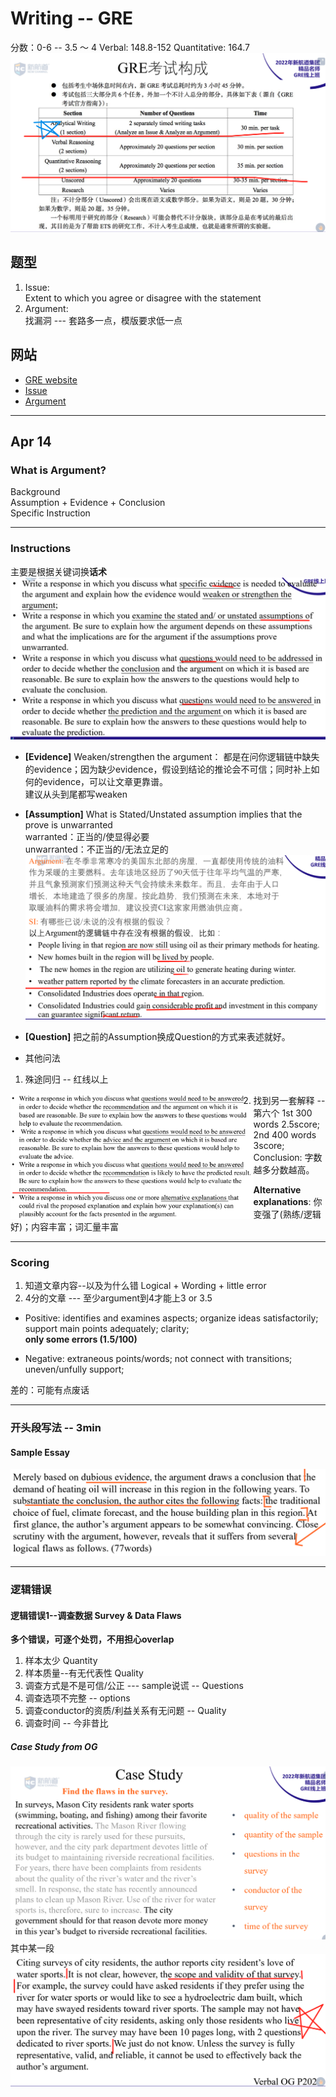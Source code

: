 # Writing -- GRE
分数：0-6 -- 3.5 ～ 4
Verbal: 148.8-152
Quantitative: 164.7
![Overall](https://github.com/ice-bear-git/GRE/blob/main/Visualization/Writing-Apr14-1.PNG)

## 题型
1. Issue:  
Extent to which you agree or disagree with the statement
2. Argument:  
找漏洞 --- 套路多一点，模版要求低一点

## 网站
* [GRE website](https://www.ets.org/gre)
* [Issue](https://www.ets.org/gre/revised_general/prepare/analytical_writing/issue/pool)
* [Argument](https://www.ets.org/gre/revised_general/prepare/analytical_writing/argument/pool)

-----

## Apr 14
### What is Argument?
Background  
Assumption + Evidence + Conclusion  
Specific Instruction

-----

### Instructions
主要是根据关键词换**话术**
![Top3Instruction](https://github.com/ice-bear-git/GRE/blob/main/Visualization/Writing-Apr14-4.PNG)
* **[Evidence]** Weaken/strengthen the argument：
都是在问你逻辑链中缺失的evidence；因为缺少evidence，假设到结论的推论会不可信；同时补上如何的evidence，可以让文章更靠谱。  
建议从头到尾都写weaken

* **[Assumption]** What is Stated/Unstated assumption implies that the prove is unwarranted  
warranted：正当的/使显得必要  
unwarranted：不正当的/无法立足的
![Assumption](https://github.com/ice-bear-git/GRE/blob/main/Visualization/Writing-Apr14-3.PNG)

* **[Question]** 
把之前的Assumption换成Question的方式来表述就好。

* 其他问法
1. 殊途同归 -- 红线以上

<img align="left" width="..." height="200" alt="OtherInstruction" src=https://github.com/ice-bear-git/GRE/blob/main/Visualization/Writing-Apr14-5.PNG> 

2. 找到另一套解释 -- 第六个
1st 300 words 2.5score; 2nd 400 words 3score;  
Conclusion: 字数越多分数越高。

**Alternative explanations**: 你变强了(熟练/逻辑好)；内容丰富；词汇量丰富

-----

### Scoring
1. 知道文章内容--以及为什么错
Logical + Wording + little error
2. 4分的文章 --- 至少argument到4才能上3 or 3.5
* Positive: 
identifies and examines aspects; organize ideas satisfactorily; support main points adequately; clarity;  
**only some errors (1.5/100)**  

* Negative: 
extraneous points/words; not connect with transitions; uneven/unfully support; 

差的：可能有点废话

-----

### 开头段写法 -- 3min

#### Sample Essay
![SampleEssay](https://github.com/ice-bear-git/GRE/blob/main/Visualization/Writing-Apr14-6.PNG)

-----

### 逻辑错误
#### 逻辑错误1--调查数据 Survey & Data Flaws
**多个错误，可逐个处罚，不用担心overlap**
1. 样本太少 Quantity
2. 样本质量--有无代表性 Quality
2. 调查方式是不是可信/公正 --- sample说谎 -- Questions
3. 调查选项不完整 -- options
4. 调查conductor的资质/利益关系有无问题 -- Quality
4. 调查时间 -- 今非昔比

##### Case Study from OG
![CaseStudy](https://github.com/ice-bear-git/GRE/blob/main/Visualization/Writing-Apr14-7.PNG)
其中某一段
![Sample](https://github.com/ice-bear-git/GRE/blob/main/Visualization/Writing-Apr14-8.PNG)



